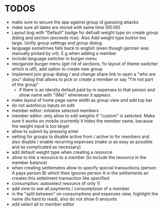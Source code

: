 # TODOS

- make sure to secure the app against group id guessing attacks
- make sure all dates are stored with same time (00:00)
- Layout bug with "Default" badge for defualt weight type on create group dialog and section (exceeds row). Also Add weight type button too large. Unifiy group settings and group dialog. 
- language sometimes falls back to english (even though german was manually picked by url). E.g when adding a member
- include language switcher in burger menu
- reorganize burger menu (get rid of sections, fix layout of theme switcher which is off), add option to create new group
- implement join group dialog / and change share link to open a "who are you" dialog that allows to pick or create a member or say "I'm not part of the group"
  - if there is an identity default paid by in expenses to that person and show name with "(Me)" whereever it appears
- make layout of home page same width as group view and add top bar
- do not autofocus inputs on edit
- member editor: initialize selected members
- member editor: only allow to edit weights if "custom" is selected. Make sure it works on mobile (currently it hides the member name, because the weight input is too large)
- allow to submit by pressing enter 
- setting for groups to disable active from / active to for members and also disable / enable recurring expenses (make ui as easy as possible and as complicated as necessary)
- add default weight type when creating a resource
- allow to link a resource to a member (to include the resource in the member balance)
- when creating settlemetns allow to specify special transactions (person A pays person B) which then ignores person A in the settlements an creates this settelment transaction like specified
- consumption: autoselect resource (if only 1)
- add view to see all payments / consumptsion of a member
- in the "split between" on consumptions and expenses view, highlight the name (its hard to read), also do not show 0 amounts
- add select all to member editor